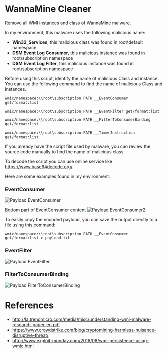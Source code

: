 # WannaMine Cleaner
Remove all WMI instances and class of WannaMine malware.

In my environment, this malware uses the following malicious name:
- **Win32_Services**, this malicious class was found in root\default namespace
- **DSM Event Log Consumer**, this malicious instance was found in root\subscription namespace
- **DSM Event Log Filter**, this malicious instance was found in root\subscription namespace


Before using this script, identify the name of malicious Class and instance. You can use the following command to find the name of malicious Class and instances.
```
wmic/namespace:\\root\subscription PATH __EventConsumer get/format:list

wmic/namespace:\\root\subscription PATH __EventFilter get/format:list

wmic/namespace:\\root\subscription PATH __FilterToConsumerBinding get/format:list

wmic/namespace:\\root\subscription PATH __TimerInstruction get/format:list
```

If you already have the script file used by malware, you can review the source code manually to find the name of malicious class.

To decode the script you can use online service like https://www.base64decode.org/

Here are some examples found in my environment:

### EventConsumer

![Payload EventConsumer](https://github.com/christofersimbar/WannaMineCleaner/blob/master/payload_EventConsumer.png)

Bottom part of EventConsumer content
![Payload EventConsumer2](https://github.com/christofersimbar/WannaMineCleaner/blob/master/payload_EventConsumer2.png)

To easily copy the encoded payload, you can save the output directly to a file using this command:
```
wmic/namespace:\\root\subscription PATH __EventConsumer get/format:list > payload.txt
```


### EventFilter
![Payload EventFilter](https://github.com/christofersimbar/WannaMineCleaner/blob/master/payload_EventFilter.png)

### FilterToConsumerBinding
![Payload FilterToConsumerBinding](https://github.com/christofersimbar/WannaMineCleaner/blob/master/payload_FilterToConsumerBinding.png)

# References
- http://la.trendmicro.com/media/misc/understanding-wmi-malware-research-paper-en.pdf
- https://www.crowdstrike.com/blog/cryptomining-harmless-nuisance-disruptive-threat/
- http://www.exploit-monday.com/2016/08/wmi-persistence-using-wmic.html
